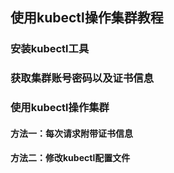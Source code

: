 ## 使用kubectl操作集群教程
### 安装kubectl工具
### 获取集群账号密码以及证书信息
### 使用kubectl操作集群
#### 方法一：每次请求附带证书信息
#### 方法二：修改kubectl配置文件  
